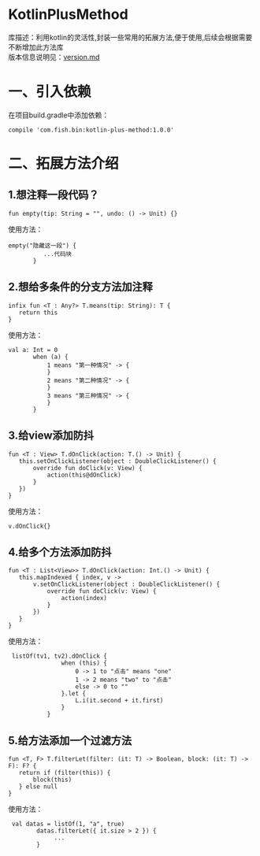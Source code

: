 # KotlinPlusMethod
  库描述：利用kotlin的灵活性,封装一些常用的拓展方法,便于使用,后续会根据需要不断增加此方法库  
  版本信息说明见：[version.md](https://github.com/Fish-Bin/KotlinPlusMethod/blob/master/version.md)    
# 一、引入依赖
  在项目build.gradle中添加依赖：
  ```
  compile 'com.fish.bin:kotlin-plus-method:1.0.0'
 ```
# 二、拓展方法介绍
## 1.想注释一段代码？
  ```
 fun empty(tip: String = "", undo: () -> Unit) {}
  ```
 使用方法：
 ```
 empty("隐藏这一段") {
           ...代码块
        }
 ```
 ## 2.想给多条件的分支方法加注释
 ```
infix fun <T : Any?> T.means(tip: String): T {
    return this
}
 ```
 使用方法：
 ```
val a: Int = 0
        when (a) {
            1 means "第一种情况" -> {
            }
            2 means "第二种情况" -> {
            }
            3 means "第三种情况" -> {
            }
        }
 ```
 
 ## 3.给view添加防抖
 ```
fun <T : View> T.dOnClick(action: T.() -> Unit) {
    this.setOnClickListener(object : DoubleClickListener() {
        override fun doClick(v: View) {
            action(this@dOnClick)
        }
    })
}
 ```
 使用方法：
 ```
 v.dOnClick{}
 ```
 ## 4.给多个方法添加防抖
 ```
 fun <T : List<View>> T.dOnClick(action: Int.() -> Unit) {
    this.mapIndexed { index, v ->
        v.setOnClickListener(object : DoubleClickListener() {
            override fun doClick(v: View) {
                action(index)
            }
        })
    }
}
 ```
 使用方法：
 ```
  listOf(tv1, tv2).dOnClick {
                when (this) {
                    0 -> 1 to "点击" means "one"
                    1 -> 2 means "two" to "点击"
                    else -> 0 to ""
                }.let {
                    L.i(it.second + it.first)
                }
            }
 ```
 ## 5.给方法添加一个过滤方法
 ```
 fun <T, F> T.filterLet(filter: (it: T) -> Boolean, block: (it: T) -> F): F? {
    return if (filter(this)) {
        block(this)
    } else null
}
```
使用方法：
```
 val datas = listOf(1, "a", true)
        datas.filterLet({ it.size > 2 }) {
             ...
        }
```

   

  

